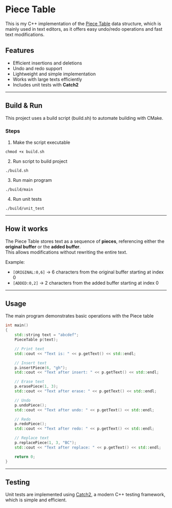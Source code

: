# Piece Table
This is my C++ implementation of the [Piece Table](https://en.wikipedia.org/wiki/Piece_table) data structure, which is mainly used in text editors, as it offers easy undo/redo operations and fast text modifications. 

## Features
- Efficient insertions and deletions
- Undo and redo support  
- Lightweight and simple implementation  
- Works with large texts efficiently  
- Includes unit tests with **Catch2**

---

## Build & Run
This project uses a build script (build.sh) to automate building with CMake.

### Steps
1. Make the script executable
``` 
chmod +x build.sh
```
2. Run script to build project
```
./build.sh
```
3. Run main program
```
./build/main
```
4. Run unit tests
```
./build/unit_test
```

---

## How it works

The Piece Table stores text as a sequence of **pieces**, referencing either the **original buffer** or the **added buffer**.  
This allows modifications without rewriting the entire text.

Example:

- `[ORIGINAL:0,6]` → 6 characters from the original buffer starting at index 0  
- `[ADDED:0,2]` → 2 characters from the added buffer starting at index 0  

---

## Usage
The main program demonstrates basic operations with the Piece table
``` c++
int main()
{
    std::string text = "abcdef";
    PieceTable p(text);

    // Print text
    std::cout << "Text is: " << p.getText() << std::endl;

    // Insert text
    p.insertPiece(6, "gh");
    std::cout << "Text after insert: " << p.getText() << std::endl;

    // Erase text
    p.erasePiece(1, 3);
    std::cout << "Text after erase: " << p.getText() << std::endl;

    // Undo
    p.undoPiece();
    std::cout << "Text after undo: " << p.getText() << std::endl;

    // Redo
    p.redoPiece();
    std::cout << "Text after redo: " << p.getText() << std::endl;

    // Replace text
    p.replacePiece(1, 3, "BC");
    std::cout << "Text after replace: " << p.getText() << std::endl;

    return 0;
}
  ```

---

## Testing
Unit tests are implemented using [Catch2](https://github.com/catchorg/Catch2), a modern C++ testing framework, which is simple and efficient. <br />

